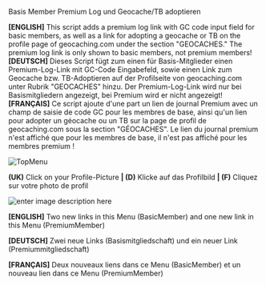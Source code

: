 Basis Member Premium Log und Geocache/TB adoptieren

**[ENGLISH]**
This script adds a premium log link with GC code input field for basic members, as well as a link for adopting a geocache or TB on the profile page of geocaching.com under the section "GEOCACHES."
The premium log link is only shown to basic members, not premium members!
**[DEUTSCH]**
Dieses Script fügt zum einen für Basis-Mitglieder einen Premium-Log-Link mit GC-Code Eingabefeld,
sowie einen Link zum Geocache bzw. TB-Adoptieren auf der Profilseite von geocaching.com unter Rubrik "GEOCACHES" hinzu.
Der Premium-Log-Link wird nur bei Basismitgliedern angezeigt, bei Premium wird er nicht angezeigt!
**[FRANÇAIS]**
Ce script ajoute d'une part un lien de journal Premium avec un champ de saisie de code GC pour les membres de base, ainsi qu'un lien pour adopter un géocache ou un TB sur la page de profil de geocaching.com sous la section "GÉOCACHES".
Le lien du journal premium n'est affiché que pour les membres de base, il n'est pas affiché pour les membres premium !

![](https://greasyfork.s3.us-east-2.amazonaws.com/ln8olab0bqzkb0oee847cc21w3yl "TopMenu")

**(UK)** Click on your Profile-Picture **| (D)** Klicke auf das Profilbild **| (F)** Cliquez sur votre photo de profil
 
![enter image description here](https://greasyfork.s3.us-east-2.amazonaws.com/p2nbpsyysy6wpns6bm3xizgwpk49 "SidebarMenu")

**[ENGLISH]** Two new links in this Menu (BasicMember) and one new link in this Menu (PremiumMember)

**[DEUTSCH]** Zwei neue Links (Basismitgliedschaft) und ein neuer Link (Premiummitgliedschaft)

**[FRANÇAIS]** Deux nouveaux liens dans ce Menu (BasicMember) et un nouveau lien dans ce Menu (PremiumMember)
